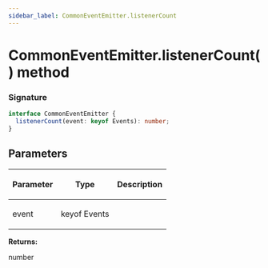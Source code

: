```yaml
---
sidebar_label: CommonEventEmitter.listenerCount
---
```


# CommonEventEmitter.listenerCount() method

### Signature

```typescript
interface CommonEventEmitter {
  listenerCount(event: keyof Events): number;
}
```

## Parameters

<table><thead><tr><th>

Parameter

</th><th>

Type

</th><th>

Description

</th></tr></thead>
<tbody><tr><td>

event

</td><td>

keyof Events

</td><td>

</td></tr>
</tbody></table>

**Returns:**

number
